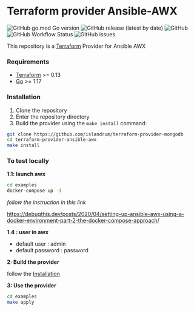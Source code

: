 # Terraform provider Ansible-AWX

![GitHub go.mod Go version](https://img.shields.io/github/go-mod/go-version/islandrum/terraform-provider-ansible-awx?logo=go&style=flat-square)
![GitHub release (latest by date)](https://img.shields.io/github/v/release/islandrum/terraform-provider-ansible-awx?logo=git&style=flat-square)
![GitHub](https://img.shields.io/github/license/islandrum/terraform-provider-ansible-awx?color=yellow&style=flat-square)
![GitHub Workflow Status](https://img.shields.io/github/workflow/status/islandrum/terraform-provider-ansible-awx/golangci?logo=github&style=flat-square)
![GitHub issues](https://img.shields.io/github/issues/islandrum/terraform-provider-ansible-awx?logo=github&style=flat-square)


This repository is a [Terraform](https://www.terraform.io) Provider for Ansible AWX  
 
### Requirements

- [Terraform](https://www.terraform.io/downloads.html) >= 0.13
- [Go](https://golang.org/doc/install) >= 1.17

### Installation

1. Clone the repository
1. Enter the repository directory
1. Build the provider using the `make install` command:

````bash
git clone https://github.com/islandrum/terraform-provider-mongodb
cd terraform-provider-ansible-awx
make install
````

### To test locally

**1.1: launch awx**


````bash
cd examples
docker-compose up -d
````

*follow the instruction in this link*

https://debugthis.dev/posts/2020/04/setting-up-ansible-awx-using-a-docker-environment-part-2-the-docker-compose-approach/


**1.4 :  user in awx**

* default user : admin
* default password : password

**2: Build the provider**

follow the [Installation](#Installation)

**3: Use the provider**

````bash
cd examples
make apply
````
